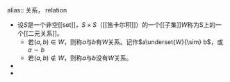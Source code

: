 alias:: 关系， relation

- 设$S$是一个非空[[set]]，$S\times S$（[[笛卡尔积]]）的一个[[子集]]$W$称为S上的一个[[二元关系]]。
	- 若$(a,b)\in W$，则称$a$与$b$有$W$关系。记作$a\underset{W}{\sim} b$，或$a\sim b$
	- 若$(a,b)\notin W$，则称$a$与$b$没有$W$关系。
-
-